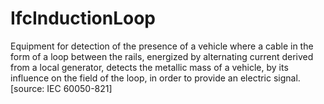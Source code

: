 IfcInductionLoop
================
Equipment for detection of the presence of a vehicle where a cable in the form
of a loop between the rails, energized by alternating current derived from a
local generator, detects the metallic mass of a vehicle, by its influence on
the field of the loop, in order to provide an electric signal.  
[source: IEC 60050-821]


